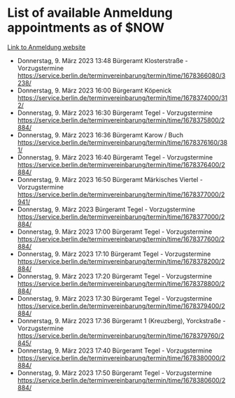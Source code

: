 # List of available Anmeldung appointments as of $NOW
[Link to Anmeldung website](https://service.berlin.de/terminvereinbarung/termin/tag.php?termin=1&anliegen[]=120686&dienstleisterlist=122210,122217,327316,122219,327312,122227,327314,122231,327346,122243,327348,122254,122252,329742,122260,329745,122262,329748,122271,327278,122273,327274,122277,327276,330436,122280,327294,122282,327290,122284,327292,122291,327270,122285,327266,122286,327264,122296,327268,150230,329760,122297,327286,122294,327284,122312,329763,122314,329775,122304,327330,122311,327334,122309,327332,317869,122281,327352,122279,329772,122283,122276,327324,122274,327326,122267,329766,122246,327318,122251,327320,122257,327322,122208,327298,122226,327300&herkunft=http%3A%2F%2Fservice.berlin.de%2Fdienstleistung%2F120686%2F)
- Donnerstag, 9. März 2023 13:48 Bürgeramt Klosterstraße - Vorzugstermine https://service.berlin.de/terminvereinbarung/termin/time/1678366080/3238/
- Donnerstag, 9. März 2023 16:00 Bürgeramt Köpenick https://service.berlin.de/terminvereinbarung/termin/time/1678374000/312/
- Donnerstag, 9. März 2023 16:30 Bürgeramt Tegel - Vorzugstermine https://service.berlin.de/terminvereinbarung/termin/time/1678375800/2884/
- Donnerstag, 9. März 2023 16:36 Bürgeramt Karow / Buch https://service.berlin.de/terminvereinbarung/termin/time/1678376160/381/
- Donnerstag, 9. März 2023 16:40 Bürgeramt Tegel - Vorzugstermine https://service.berlin.de/terminvereinbarung/termin/time/1678376400/2884/
- Donnerstag, 9. März 2023 16:50 Bürgeramt Märkisches Viertel - Vorzugstermine https://service.berlin.de/terminvereinbarung/termin/time/1678377000/2941/
- Donnerstag, 9. März 2023  Bürgeramt Tegel - Vorzugstermine https://service.berlin.de/terminvereinbarung/termin/time/1678377000/2884/
- Donnerstag, 9. März 2023 17:00 Bürgeramt Tegel - Vorzugstermine https://service.berlin.de/terminvereinbarung/termin/time/1678377600/2884/
- Donnerstag, 9. März 2023 17:10 Bürgeramt Tegel - Vorzugstermine https://service.berlin.de/terminvereinbarung/termin/time/1678378200/2884/
- Donnerstag, 9. März 2023 17:20 Bürgeramt Tegel - Vorzugstermine https://service.berlin.de/terminvereinbarung/termin/time/1678378800/2884/
- Donnerstag, 9. März 2023 17:30 Bürgeramt Tegel - Vorzugstermine https://service.berlin.de/terminvereinbarung/termin/time/1678379400/2884/
- Donnerstag, 9. März 2023 17:36 Bürgeramt 1 (Kreuzberg), Yorckstraße - Vorzugstermine https://service.berlin.de/terminvereinbarung/termin/time/1678379760/2845/
- Donnerstag, 9. März 2023 17:40 Bürgeramt Tegel - Vorzugstermine https://service.berlin.de/terminvereinbarung/termin/time/1678380000/2884/
- Donnerstag, 9. März 2023 17:50 Bürgeramt Tegel - Vorzugstermine https://service.berlin.de/terminvereinbarung/termin/time/1678380600/2884/
